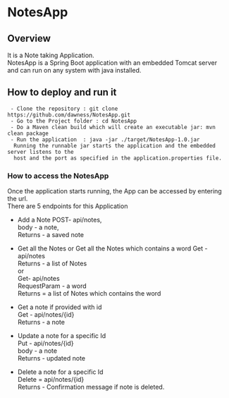 # NotesApp

## Overview
It is a Note taking Application.  
NotesApp is a Spring Boot application with an embedded Tomcat server and can run on any system with java installed.

## How to deploy and run it
```
 - Clone the repository : git clone https://github.com/dawness/NotesApp.git
 - Go to the Project folder : cd NotesApp
 - Do a Maven clean build which will create an executable jar: mvn clean package
 - Run the application  : java -jar ./target/NotesApp-1.0.jar
  Running the runnable jar starts the application and the embedded server listens to the
  host and the port as specified in the application.properties file.
```
### How to access the NotesApp
 Once the application starts running, the App can be accessed by entering the url.  
 There are 5 endpoints for this Application  
  * Add a Note
     POST- api/notes,  
     body - a note,  
     Returns - a saved note  

  * Get all the Notes or Get all the Notes which contains a word
     Get - api/notes  
     Returns - a list of Notes  
     or  
     Get- api/notes  
     RequestParam - a word  
     Returns = a list of Notes which contains the word  

  * Get a note if provided with id  
      Get - api/notes/{id}  
      Returns - a note  

  * Update a note for a specific Id  
      Put - api/notes/{id}  
      body - a note  
      Returns - updated note  

  * Delete a note for a specific Id  
      Delete = api/notes/{id}  
      Returns - Confirmation message if note is deleted.  
